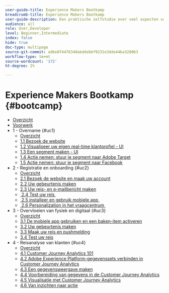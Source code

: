 ```yaml
---
user-guide-title: Experience Makers Bootkamp
breadcrumb-title: Experience Makers Bootkamp
user-guide-description: Een praktische zelfstudie over veel aspecten van Adobe Experience Platform.
audience: all
role: User,Developer
level: Beginner,Intermediate
index: false
hide: true
doc-type: multipage
source-git-commit: adbe8f4476340abddebbf9231e3dde44ba328063
workflow-type: tm+mt
source-wordcount: '172'
ht-degree: 2%

---
```



# Experience Makers Bootkamp {#bootcamp}

+ [Overzicht](/help/bootcamp/overview.md)
+ [Voorwerk](/help/bootcamp/prework.md)
+ 1 - Overname {#uc1}
   + [Overzicht](/help/bootcamp/uc/uc1/uc1.md)
   + [1.1 Bezoek de website](/help/bootcamp/uc/uc1/ex1.md)
   + [1.2 Visualiseer uw eigen real-time klantprofiel - UI](/help/bootcamp/uc/uc1/ex2.md)
   + [1.3 Een segment maken - UI](/help/bootcamp/uc/uc1/ex3.md)
   + [1.4 Actie nemen: stuur je segment naar Adobe Target](/help/bootcamp/uc/uc1/ex4.md)
   + [1.5 Actie nemen: stuur je segment naar Facebook](/help/bootcamp/uc/uc1/ex5.md)
+ 2 - Registratie en onboarding {#uc2}
   + [Overzicht](/help/bootcamp/uc/uc2/uc2.md)
   + [2.1 Bezoek de website en maak uw account](/help/bootcamp/uc/uc2/ex1.md)
   + [2.2 Uw gebeurtenis maken](/help/bootcamp/uc/uc2/ex2.md)
   + [2.3 Uw reis- en e-mailbericht maken](/help/bootcamp/uc/uc2/ex3.md)
   + [&#x200B; 2.4 Test uw reis &#x200B;](/help/bootcamp/uc/uc2/ex4.md)
   + [&#x200B; 2.5 installeer en gebruik mobiele app &#x200B;](/help/bootcamp/uc/uc2/ex5.md)
   + [&#x200B; 2.6 Personalization in het vraagcentrum &#x200B;](/help/bootcamp/uc/uc2/ex6.md)
+ 3 - Overvloeien van fysiek en digitaal {#uc3}
   + [Overzicht](/help/bootcamp/uc/uc3/uc3.md)
   + [3.1 De mobiele app gebruiken en een baken-item activeren](/help/bootcamp/uc/uc3/ex1.md)
   + [3.2 Uw gebeurtenis maken](/help/bootcamp/uc/uc3/ex2.md)
   + [3.3 Maak uw reis en pushmelding](/help/bootcamp/uc/uc3/ex3.md)
   + [3.4 Test uw reis](/help/bootcamp/uc/uc3/ex4.md)
+ 4 - Reisanalyse van klanten {#uc4}
   + [Overzicht](/help/bootcamp/uc/uc4/uc4.md)
   + [4.1 Customer Journey Analytics 101](/help/bootcamp/uc/uc4/ex1.md)
   + [4.2 Adobe Experience Platform-gegevenssets verbinden in Customer Journey Analytics](/help/bootcamp/uc/uc4/ex2.md)
   + [4.3 Een gegevensweergave maken](/help/bootcamp/uc/uc4/ex3.md)
   + [4.4 Voorbereiding van gegevens in de Customer Journey Analytics](/help/bootcamp/uc/uc4/ex4.md)
   + [4.5 Visualisatie met Customer Journey Analytics](/help/bootcamp/uc/uc4/ex5.md)
   + [4.6 Van inzichten naar actie](/help/bootcamp/uc/uc4/ex6.md)